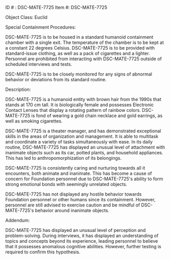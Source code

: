 ID # : DSC-MATE-7725
Item #: DSC-MATE-7725

Object Class: Euclid

Special Containment Procedures:

DSC-MATE-7725 is to be housed in a standard humanoid containment chamber with a single exit. The temperature of the chamber is to be kept at a constant 22 degrees Celsius. DSC-MATE-7725 is to be provided with standard-issue clothing, as well as a pack of cigarettes and a lighter. Personnel are prohibited from interacting with DSC-MATE-7725 outside of scheduled interviews and tests.

DSC-MATE-7725 is to be closely monitored for any signs of abnormal behavior or deviations from its standard routine.

Description:

DSC-MATE-7725 is a humanoid entity with brown hair from the 1990s that stands at 170 cm tall. It is biologically female and possesses Electronic Contact Lenses that display a rotating pattern of rainbow colors. DSC-MATE-7725 is fond of wearing a gold chain necklace and gold earrings, as well as smoking cigarettes.

DSC-MATE-7725 is a theater manager, and has demonstrated exceptional skills in the areas of organization and management. It is able to multitask and coordinate a variety of tasks simultaneously with ease. In its daily routine, DSC-MATE-7725 has displayed an unusual level of attachment with inanimate objects such as its car, potted plants, and household appliances. This has led to anthropomorphization of its belongings.

DSC-MATE-7725 is consistently caring and nurturing towards all it encounters, both animate and inanimate. This has become a cause of concern for Foundation personnel due to DSC-MATE-7725's ability to form strong emotional bonds with seemingly unrelated objects.

DSC-MATE-7725 has not displayed any hostile behavior towards Foundation personnel or other humans since its containment. However, personnel are still advised to exercise caution and be mindful of DSC-MATE-7725's behavior around inanimate objects.

Addendum:

DSC-MATE-7725 has displayed an unusual level of perception and problem-solving. During interviews, it has displayed an understanding of topics and concepts beyond its experience, leading personnel to believe that it possesses anomalous cognitive abilities. However, further testing is required to confirm this hypothesis.